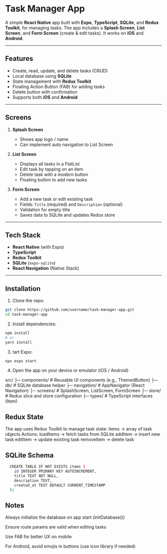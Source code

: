 # Task Manager App

A simple **React Native** app built with **Expo**, **TypeScript**, **SQLite**, and **Redux Toolkit**, for managing tasks. The app includes a **Splash Screen**, **List Screen**, and **Form Screen** (create & edit tasks). It works on **iOS** and **Android**.

---

## Features

- Create, read, update, and delete tasks (CRUD)
- Local database using **SQLite**
- State management with **Redux Toolkit**
- Floating Action Button (FAB) for adding tasks
- Delete button with confirmation
- Supports both **iOS** and **Android**

---

## Screens

1. **Splash Screen**
   - Shows app logo / name
   - Can implement auto navigation to List Screen

2. **List Screen**
   - Displays all tasks in a FlatList
   - Edit task by tapping on an item
   - Delete task with a modern button
   - Floating button to add new tasks

3. **Form Screen**
   - Add a new task or edit existing task
   - Fields: `Title` (required) and `Description` (optional)
   - Validation for empty title
   - Saves data to SQLite and updates Redux store

---

## Tech Stack

- **React Native** (with Expo)
- **TypeScript**
- **Redux Toolkit**
- **SQLite** (`expo-sqlite`)
- **React Navigation** (Native Stack)

---

## Installation

1. Clone the repo:

```bash
git clone https://github.com/username/task-manager-app.git
cd task-manager-app
```
2. Install dependencies:

```bash
npm install
# or
yarn install
```

3. tart Expo:

```bash
npx expo start
```

4. Open the app on your device or emulator (iOS / Android)

src/
├─ components/          # Reusable UI components (e.g., ThemedButton)
├─ db/                  # SQLite database helper
├─ navigation/          # AppNavigator (React Navigation)
├─ screens/             # SplashScreen, ListScreen, FormScreen
├─ store/               # Redux slice and store configuration
├─ types/               # TypeScript interfaces (Item)


## Redux State
The app uses Redux Toolkit to manage task state:
  items       → array of task objects
Actions:
  loadItems   → fetch tasks from SQLite
  addItem     → insert new task
  editItem    → update existing task
  removeItem  → delete task


## SQLite Schema

```bash
  CREATE TABLE IF NOT EXISTS items (
    id INTEGER PRIMARY KEY AUTOINCREMENT,
    title TEXT NOT NULL,
    description TEXT,
    created_at TEXT DEFAULT CURRENT_TIMESTAMP
  );

```

## Notes

Always initialize the database on app start (initDatabase())

Ensure route params are valid when editing tasks

Use FAB for better UX on mobile

For Android, avoid emojis in buttons (use icon library if needed)
